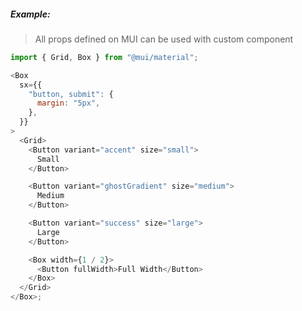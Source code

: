 ##### Example:

> All props defined on MUI can be used with custom component

```js
import { Grid, Box } from "@mui/material";

<Box
  sx={{
    "button, submit": {
      margin: "5px",
    },
  }}
>
  <Grid>
    <Button variant="accent" size="small">
      Small
    </Button>

    <Button variant="ghostGradient" size="medium">
      Medium
    </Button>

    <Button variant="success" size="large">
      Large
    </Button>

    <Box width={1 / 2}>
      <Button fullWidth>Full Width</Button>
    </Box>
  </Grid>
</Box>;
```
